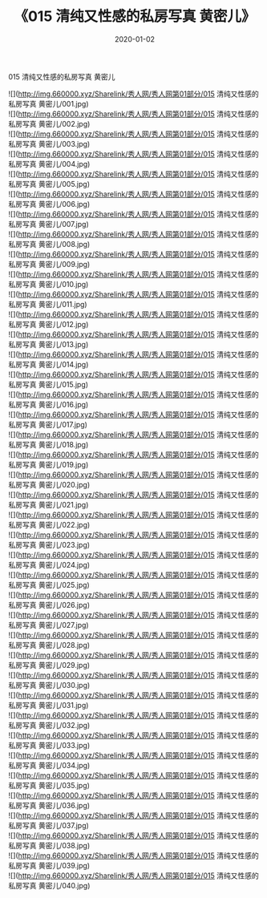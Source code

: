 ﻿---
layout: post
title:  《015 清纯又性感的私房写真 黄密儿》
date:   2020-01-02
img: http://img.660000.xyz/Sharelink/秀人网/秀人网第01部分/015 清纯又性感的私房写真 黄密儿/000.jpg
categories: [美女, 清纯, 唯美]
---

015 清纯又性感的私房写真 黄密儿

  ![](http://img.660000.xyz/Sharelink/秀人网/秀人网第01部分/015 清纯又性感的私房写真 黄密儿/001.jpg) <br> ![](http://img.660000.xyz/Sharelink/秀人网/秀人网第01部分/015 清纯又性感的私房写真 黄密儿/002.jpg) <br> ![](http://img.660000.xyz/Sharelink/秀人网/秀人网第01部分/015 清纯又性感的私房写真 黄密儿/003.jpg) <br> ![](http://img.660000.xyz/Sharelink/秀人网/秀人网第01部分/015 清纯又性感的私房写真 黄密儿/004.jpg) <br> ![](http://img.660000.xyz/Sharelink/秀人网/秀人网第01部分/015 清纯又性感的私房写真 黄密儿/005.jpg) <br> ![](http://img.660000.xyz/Sharelink/秀人网/秀人网第01部分/015 清纯又性感的私房写真 黄密儿/006.jpg) <br> ![](http://img.660000.xyz/Sharelink/秀人网/秀人网第01部分/015 清纯又性感的私房写真 黄密儿/007.jpg) <br> ![](http://img.660000.xyz/Sharelink/秀人网/秀人网第01部分/015 清纯又性感的私房写真 黄密儿/008.jpg) <br> ![](http://img.660000.xyz/Sharelink/秀人网/秀人网第01部分/015 清纯又性感的私房写真 黄密儿/009.jpg) <br> ![](http://img.660000.xyz/Sharelink/秀人网/秀人网第01部分/015 清纯又性感的私房写真 黄密儿/010.jpg) <br> ![](http://img.660000.xyz/Sharelink/秀人网/秀人网第01部分/015 清纯又性感的私房写真 黄密儿/011.jpg) <br> ![](http://img.660000.xyz/Sharelink/秀人网/秀人网第01部分/015 清纯又性感的私房写真 黄密儿/012.jpg) <br> ![](http://img.660000.xyz/Sharelink/秀人网/秀人网第01部分/015 清纯又性感的私房写真 黄密儿/013.jpg) <br> ![](http://img.660000.xyz/Sharelink/秀人网/秀人网第01部分/015 清纯又性感的私房写真 黄密儿/014.jpg) <br> ![](http://img.660000.xyz/Sharelink/秀人网/秀人网第01部分/015 清纯又性感的私房写真 黄密儿/015.jpg) <br> ![](http://img.660000.xyz/Sharelink/秀人网/秀人网第01部分/015 清纯又性感的私房写真 黄密儿/016.jpg) <br> ![](http://img.660000.xyz/Sharelink/秀人网/秀人网第01部分/015 清纯又性感的私房写真 黄密儿/017.jpg) <br> ![](http://img.660000.xyz/Sharelink/秀人网/秀人网第01部分/015 清纯又性感的私房写真 黄密儿/018.jpg) <br> ![](http://img.660000.xyz/Sharelink/秀人网/秀人网第01部分/015 清纯又性感的私房写真 黄密儿/019.jpg) <br> ![](http://img.660000.xyz/Sharelink/秀人网/秀人网第01部分/015 清纯又性感的私房写真 黄密儿/020.jpg) <br> ![](http://img.660000.xyz/Sharelink/秀人网/秀人网第01部分/015 清纯又性感的私房写真 黄密儿/021.jpg) <br> ![](http://img.660000.xyz/Sharelink/秀人网/秀人网第01部分/015 清纯又性感的私房写真 黄密儿/022.jpg) <br> ![](http://img.660000.xyz/Sharelink/秀人网/秀人网第01部分/015 清纯又性感的私房写真 黄密儿/023.jpg) <br> ![](http://img.660000.xyz/Sharelink/秀人网/秀人网第01部分/015 清纯又性感的私房写真 黄密儿/024.jpg) <br> ![](http://img.660000.xyz/Sharelink/秀人网/秀人网第01部分/015 清纯又性感的私房写真 黄密儿/025.jpg) <br> ![](http://img.660000.xyz/Sharelink/秀人网/秀人网第01部分/015 清纯又性感的私房写真 黄密儿/026.jpg) <br> ![](http://img.660000.xyz/Sharelink/秀人网/秀人网第01部分/015 清纯又性感的私房写真 黄密儿/027.jpg) <br> ![](http://img.660000.xyz/Sharelink/秀人网/秀人网第01部分/015 清纯又性感的私房写真 黄密儿/028.jpg) <br> ![](http://img.660000.xyz/Sharelink/秀人网/秀人网第01部分/015 清纯又性感的私房写真 黄密儿/029.jpg) <br> ![](http://img.660000.xyz/Sharelink/秀人网/秀人网第01部分/015 清纯又性感的私房写真 黄密儿/030.jpg) <br> ![](http://img.660000.xyz/Sharelink/秀人网/秀人网第01部分/015 清纯又性感的私房写真 黄密儿/031.jpg) <br> ![](http://img.660000.xyz/Sharelink/秀人网/秀人网第01部分/015 清纯又性感的私房写真 黄密儿/032.jpg) <br> ![](http://img.660000.xyz/Sharelink/秀人网/秀人网第01部分/015 清纯又性感的私房写真 黄密儿/033.jpg) <br> ![](http://img.660000.xyz/Sharelink/秀人网/秀人网第01部分/015 清纯又性感的私房写真 黄密儿/034.jpg) <br> ![](http://img.660000.xyz/Sharelink/秀人网/秀人网第01部分/015 清纯又性感的私房写真 黄密儿/035.jpg) <br> ![](http://img.660000.xyz/Sharelink/秀人网/秀人网第01部分/015 清纯又性感的私房写真 黄密儿/036.jpg) <br> ![](http://img.660000.xyz/Sharelink/秀人网/秀人网第01部分/015 清纯又性感的私房写真 黄密儿/037.jpg) <br> ![](http://img.660000.xyz/Sharelink/秀人网/秀人网第01部分/015 清纯又性感的私房写真 黄密儿/038.jpg) <br> ![](http://img.660000.xyz/Sharelink/秀人网/秀人网第01部分/015 清纯又性感的私房写真 黄密儿/039.jpg) <br> ![](http://img.660000.xyz/Sharelink/秀人网/秀人网第01部分/015 清纯又性感的私房写真 黄密儿/040.jpg) <br>